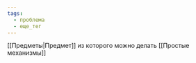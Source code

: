 ```yaml
---
tags:
  - проблема
  - еще_тег
---
```


[[Предметы|Предмет]] из которого можно делать [[Простые механизмы]]